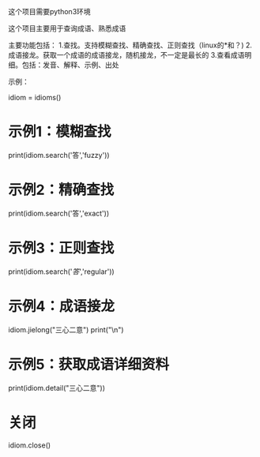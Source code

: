 这个项目需要python3环境

这个项目主要用于查询成语、熟悉成语

主要功能包括：
1.查找。支持模糊查找、精确查找、正则查找（linux的*和？)
2.成语接龙。获取一个成语的成语接龙，随机接龙，不一定是最长的
3.查看成语明细。包括：发音、解释、示例、出处

示例：

idiom = idioms()
# 示例1：模糊查找
print(idiom.search('答','fuzzy'))
# 示例2：精确查找
print(idiom.search('答','exact'))
# 示例3：正则查找
print(idiom.search('*答*','regular'))

# 示例4：成语接龙
idiom.jielong("三心二意")
print("\n")
# 示例5：获取成语详细资料
print(idiom.detail("三心二意"))

# 关闭
idiom.close()